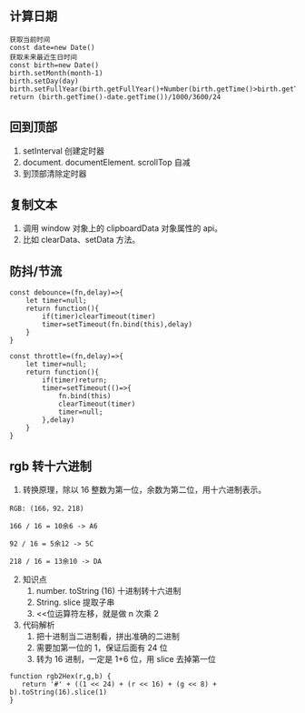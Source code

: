 ## 计算日期
```
获取当前时间
const date=new Date()
获取未来最近生日时间
const birth=new Date()
birth.setMonth(month-1)
birth.setDay(day)
birth.setFullYear(birth.getFullYear()+Number(birth.getTime()>birth.getTime()))
return (birth.getTime()-date.getTime())/1000/3600/24
```
## 回到顶部
1. setInterval 创建定时器
2. document. documentElement. scrollTop 自减
3. 到顶部清除定时器
## 复制文本
1. 调用 window 对象上的 clipboardData 对象属性的 api。
2. 比如 clearData、setData 方法。
## 防抖/节流
```
const debounce=(fn,delay)=>{
	let timer=null;
	return function(){
		if(timer)clearTimeout(timer)
		timer=setTimeout(fn.bind(this),delay)
	}
}

const throttle=(fn,delay)=>{
	let timer=null;
	return function(){
		if(timer)return;
		timer=setTimeout(()=>{
			fn.bind(this)
			clearTimeout(timer)
			timer=null;
		},delay)
	}
}
```
## rgb 转十六进制
1. 转换原理，除以 16 整数为第一位，余数为第二位，用十六进制表示。
```
RGB: (166，92，218)

166 / 16 = 10余6 -> A6

92 / 16 = 5余12 -> 5C

218 / 16 = 13余10 -> DA
```
2. 知识点
	1. number. toString (16) 十进制转十六进制
	2. String. slice 提取子串
	3. <<位运算符左移，就是做 n 次乘 2 
3. 代码解析
	1. 把十进制当二进制看，拼出准确的二进制
	2. 需要加第一位的 1，保证后面有 24 位
	3. 转为 16 进制，一定是 1+6 位，用 slice 去掉第一位
```
function rgb2Hex(r,g,b) {
   return '#' + ((1 << 24) + (r << 16) + (g << 8) + b).toString(16).slice(1)
}
```